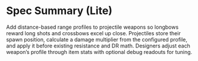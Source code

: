 # Spec Summary (Lite)

Add distance-based range profiles to projectile weapons so longbows reward long shots and crossbows excel up close. Projectiles store their spawn position, calculate a damage multiplier from the configured profile, and apply it before existing resistance and DR math. Designers adjust each weapon’s profile through item stats with optional debug readouts for tuning.

